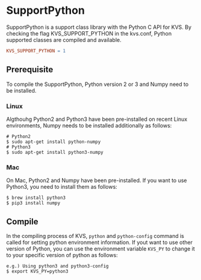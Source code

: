# SupportPython
SupportPython is a support class library with the Python C API for KVS. By checking the flag KVS_SUPPORT_PYTHON in the kvs.conf, Python supported classes are compiled and available.
```Makefile
KVS_SUPPORT_PYTHON = 1
```

## Prerequisite
To compile the SupportPython, Python version 2 or 3 and Numpy need to be installed.

### Linux
Algthouhg Python2 and Python3 have been pre-installed on recent Linux environments, Numpy needs to be installed additionally as follows:
```
# Python2
$ sudo apt-get install python-numpy
# Python3
$ sudo apt-get install python3-numpy
```

### Mac
On Mac, Python2 and Numpy have been pre-installed. If you want to use Python3, you need to install them as follows:
```
$ brew install python3
$ pip3 install numpy
```

## Compile
In the compiling process of KVS, ```python``` and ```python-config``` command is called for setting python environment information. If yout want to use other version of Python, you can use the environment variable ```KVS_PY``` to change it to your specific version of python as follows:
```
e.g.) Using python3 and python3-config
$ export KVS_PY=python3
```
